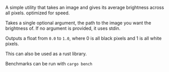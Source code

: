A simple utility that takes an image and gives its average brightness across all pixels. optimized for speed.

Takes a single optional argument, the path to the image you want the brightness of. If no argument is provided, it uses stdin.

Outputs a float from `0.0` to `1.0`, where 0 is all black pixels and 1 is all white pixels.

This can also be used as a rust library.

Benchmarks can be run with `cargo bench`
